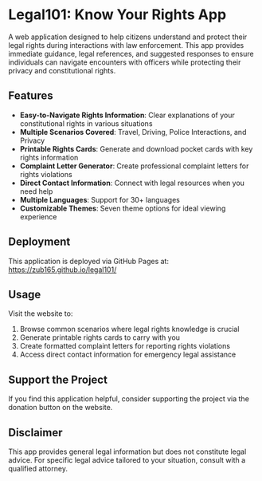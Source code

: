# Legal101: Know Your Rights App

A web application designed to help citizens understand and protect their legal rights during interactions with law enforcement. This app provides immediate guidance, legal references, and suggested responses to ensure individuals can navigate encounters with officers while protecting their privacy and constitutional rights.

## Features

- **Easy-to-Navigate Rights Information**: Clear explanations of your constitutional rights in various situations
- **Multiple Scenarios Covered**: Travel, Driving, Police Interactions, and Privacy
- **Printable Rights Cards**: Generate and download pocket cards with key rights information
- **Complaint Letter Generator**: Create professional complaint letters for rights violations
- **Direct Contact Information**: Connect with legal resources when you need help
- **Multiple Languages**: Support for 30+ languages 
- **Customizable Themes**: Seven theme options for ideal viewing experience

## Deployment

This application is deployed via GitHub Pages at: https://zub165.github.io/legal101/

## Usage

Visit the website to:
1. Browse common scenarios where legal rights knowledge is crucial
2. Generate printable rights cards to carry with you
3. Create formatted complaint letters for reporting rights violations
4. Access direct contact information for emergency legal assistance

## Support the Project

If you find this application helpful, consider supporting the project via the donation button on the website.

## Disclaimer

This app provides general legal information but does not constitute legal advice. For specific legal advice tailored to your situation, consult with a qualified attorney. 